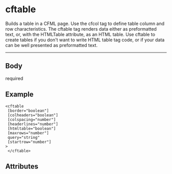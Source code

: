 # cftable


Builds a table in a CFML page. Use the cfcol tag to define table column and row
  characteristics. The cftable tag renders data either as preformatted text, or, with the HTMLTable
  attribute, as an HTML table. Use cftable to create tables if you don't want to write HTML table tag
  code, or if your data can be well presented as preformatted text.

---
## Body
required

## Example
```
<cftable
 [border="boolean"]
 [colheaders="boolean"]
 [colspacing="number"]
 [headerlines="number"]
 [htmltable="boolean"]
 [maxrows="number"]
 query="string"
 [startrow="number"]
> 
 </cftable>
```
## Attributes
